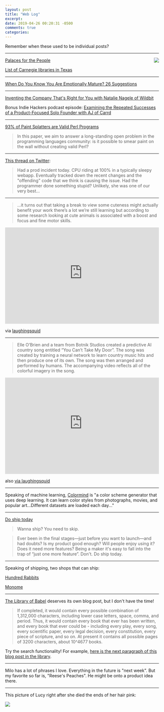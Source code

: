 ```yaml
---
layout: post
title: "Web Log"
excerpt: 
date: 2019-04-26 00:20:31 -0500
comments: true
categories: 
---
```


Remember when these used to be individual posts?

---

<img src="{{site.baseurl}}/assets/2019/04/people_book.jpg" style="max-width: 33%; float:right; margin-left: 1rem; border-radius: 0">

[Palaces for the People](https://99percentinvisible.org/episode/palaces-for-the-people/)

[List of Carnegie libraries in Texas](https://en.wikipedia.org/wiki/List_of_Carnegie_libraries_in_Texas)

---

[When Do You Know You Are Emotionally Mature? 26 Suggestions](https://www.theschooloflife.com/thebookoflife/when-do-you-know-you-are-emotionally-mature-26-suggestions/)

---

[Inventing the Company That's Right for You with Natalie Nagele of Wildbit](https://www.indiehackers.com/podcast/090-natalie-nagele-of-wildbit)

Bonus Indie Hackers podcast episode: [Examining the Repeated Successes of a Product-Focused Solo Founder with AJ of Carrd](https://www.indiehackers.com/podcast/087-aj-of-carrd)

---

[93% of Paint Splatters are Valid Perl Programs](https://docs.google.com/document/d/1ZGGNMfmfpWB-DzWS3Jr-YLcRNRjhp3FKS6v0KELxXK8/preview)

>In this paper, we aim to answer a long-standing open problem in the programming languages community: is it possible to smear paint on the wall without creating valid Perl?

---

[This thread on Twitter](https://twitter.com/evolvable/status/1113031660637847552):

>Had a prod incident today. CPU riding at 100% in a typically sleepy webapp. Eventually tracked down the recent changes and the "offending" code that we think is causing the issue. Had the programmer done something stupid? Unlikely, she was one of our very best...

---

>...it turns out that taking a break to view some cuteness might actually benefit your work there’s a lot we’re still learning but according to some research looking at cute animals is associated with a boost and focus and fine motor skills.

<iframe width="100%" height="315" src="https://www.youtube-nocookie.com/embed/BEmSoOA1Eyg" frameborder="0" allow="accelerometer; autoplay; encrypted-media; gyroscope; picture-in-picture" allowfullscreen></iframe>

via [laughingsquid](https://laughingsquid.com/benefits-of-watching-cute-animal-videos/)

---

>Elle O’Brien and a team from Botnik Studios created a predictive AI country song entitled “You Can’t Take My Door”. The song was created by training a neural network to learn country music hits and then produce one of its own. The song was then arranged and performed by humans. The accompanying video reflects all of the colorful imagery in the song.

<iframe width="100%" height="315" src="https://www.youtube-nocookie.com/embed/EPs6wdM7S3U" frameborder="0" allow="accelerometer; autoplay; encrypted-media; gyroscope; picture-in-picture" allowfullscreen></iframe>

also [via laughingsquid](https://laughingsquid.com/country-song-created-by-neural-network/)

---

Speaking of machine learning, [Colormind](http://colormind.io/) is "a color scheme generator that uses deep learning. It can learn color styles from photographs, movies, and popular art...Different datasets are loaded each day..."

---

[Do ship today](https://www.doship.today/)

>Wanna ship? You need to skip.

>Ever been in the final stages—just before you want to launch—and had doubts? Is my product good enough? Will people enjoy using it? Does it need more features? Being a maker it's easy to fall into the trap of “just one more feature”. Don't. Do ship today.

---

Speaking of shipping, two shops that can ship:

[Hundred Rabbits](https://100r.co/)

[Monome](https://monome.org/)

---

[The Library of Babel](https://libraryofbabel.info/) deserves its own blog post, but I don't have the time!

>If completed, it would contain every possible combination of 1,312,000 characters, including lower case letters, space, comma, and period. Thus, it would contain every book that ever has been written, and every book that ever could be - including every play, every song, every scientific paper, every legal decision, every constitution, every piece of scripture, and so on. At present it contains all possible pages of 3200 characters, about 10^4677 books.

Try the search functionality! For example, [here is the next paragraph of this blog post in the library](https://libraryofbabel.info/bookmark.cgi?ldmbvgernibaj,g,jnzufz289).

---

Milo has a lot of phrases I love. Everything in the future is "next week". But my favorite so far is, "Reese's Peaches". He might be onto a product idea there.

---

This picture of Lucy right after she died the ends of her hair pink:

![]({{site.baseurl}}/assets/2019/04/lucy.jpg)
